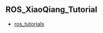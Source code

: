 ## ROS_XiaoQiang_Tutorial   

* [ros_tutorials](https://github.com/JinghangLi/ros_tutorials/blob/master/ros_tutorial.md)
